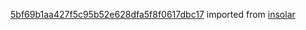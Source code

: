 [5bf69b1aa427f5c95b52e628dfa5f8f0617dbc17](https://github.com/insolar/insolar/commit/5bf69b1aa427f5c95b52e628dfa5f8f0617dbc17) imported from [insolar](https://github.com/insolar/insolar)
